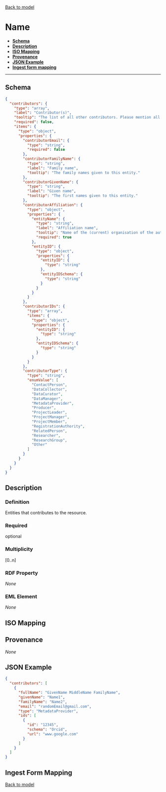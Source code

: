 [Back to model](_base.md)

# Name

- **[Schema](#schema)**
- **[Description](#description)**
- **[ISO Mapping](#iso-mapping)**
- **[Provenance](#provenance)**
- **[JSON Example](#json-example)**
- **[Ingest form mapping](#ingest-form-mapping)**

---

## Schema
```json
{
  "contributors": {
    "type": "array",
    "label": "Contributor(s)",
    "tooltip": "The list of all other contributors. Please mention all persons that were relevant in the creation of the resource.",
    "required": false,
    "items": {
      "type": "object",
      "properties": {
        "contributorEmail": {
          "type": "string",
          "required": false
        },
        "contributorFamilyName": {
          "type": "string",
          "label": "Family name",
          "tooltip": "The family names given to this entity."
        },
        "contributorGivenName": {
          "type": "string",
          "label": "Given name",
          "tooltip": "The first names given to this entity."
        },
        "contributorAffiliation": {
          "type": "object",
          "properties": {
            "entityName": {
              "type": "string",
              "label": "Affiliation name",
              "tooltip": "Name of the (current) organisation of the author.",
              "required": true
            },
            "entityID": {
              "type": "object",
              "properties": {
                "entityID": {
                  "type": "string"
                },
                "entityIDSchema": {
                  "type": "string"
                }
              }
            }
          }
        },
        "contributorIDs": {
          "type": "array",
          "items": {
            "type": "object",
            "properties": {
              "entityID": {
                "type": "string"
              },
              "entityIDSchema": {
                "type": "string"
              }
            }
          }
        },
        "contributorType": {
          "type": "string",
          "enumValue": [
            "ContactPerson",
            "DataCollector",
            "DataCurator",
            "DataManager",
            "MetadataProvider",
            "Producer",
            "ProjectLeader",
            "ProjectManager",
            "ProjectMember",
            "RegistrationAuthority",
            "RelatedPerson",
            "Researcher",
            "ResearchGroup",
            "Other"
          ]
        }
      }
    }
  }
}
```

## Description
### Definition
Entities that contributes to the resource. 
### Required
optional

### Multiplicity
[0..n]

### RDF Property
_None_

### EML Element
_None_

## ISO Mapping

## Provenance
_None_

## JSON Example
```json
{
  "contributors": [
    {
      "fullName": "GivenName MiddleName FamilyName",
      "givenName": "Name1",
      "familyName": "Name2",
      "email": "randomEmail@gmail.com",
      "type": "MetadataProvider",
      "ids": [
        {
          "id": "12345",
          "schema": "Orcid",
          "url": "www.google.com"
        }
      ]
    }
  ]
}
```

## Ingest Form Mapping

[Back to model](_base.md)
